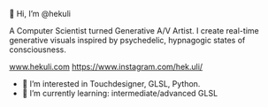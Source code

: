 👋 Hi, I’m @hekuli

A Computer Scientist turned Generative A/V Artist.
I create real-time generative visuals inspired by psychedelic, hypnagogic states of consciousness.

www.hekuli.com
https://www.instagram.com/hek.uli/


- 👀 I’m interested in Touchdesigner, GLSL, Python.
- 🌱 I’m currently learning: intermediate/advanced GLSL

<!---
hekuli/hekuli is a ✨ special ✨ repository because its `README.md` (this file) appears on your GitHub profile.
You can click the Preview link to take a look at your changes.
--->
